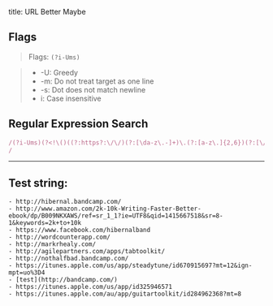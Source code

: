 title: URL Better Maybe

## Flags

> Flags: `(?i-Ums)`

> * -U: Greedy
> * -m: Do not treat target as one line
> * -s: Dot does not match newline
> * i: Case insensitive

## Regular Expression Search

```ruby
/(?i-Ums)(?<!\()((?:https?:\/\/)(?:[\da-z\.-]+)\.(?:[a-z\.]{2,6})(?:[\/\w\d\.\-\(\)_\/\+=\?\+&%]*?(?:[\s\)\n]|$)))
/
```

---

## Test string:

```text
- http://hibernal.bandcamp.com/
- http://www.amazon.com/2k-10k-Writing-Faster-Better-ebook/dp/B009NKXAWS/ref=sr_1_1?ie=UTF8&qid=1415667518&sr=8-1&keywords=2k+to+10k
- https://www.facebook.com/hibernalband
- http://wordcounterapp.com/
- http://markrhealy.com/
- http://agilepartners.com/apps/tabtoolkit/
- http://nothalfbad.bandcamp.com/
- https://itunes.apple.com/us/app/steadytune/id670915697?mt=12&ign-mpt=uo%3D4
- [test](http://bandcamp.com/)
- https://itunes.apple.com/us/app/id325946571
- https://itunes.apple.com/au/app/guitartoolkit/id284962368?mt=8


```


